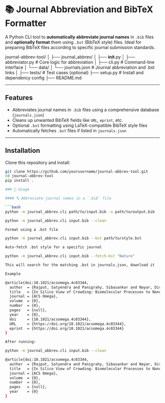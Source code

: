 # 📚 Journal Abbreviation and BibTeX Formatter

A Python CLI tool to **automatically abbreviate journal names** in `.bib` files and **optionally format** them using `.bst` (BibTeX style) files. Ideal for preparing BibTeX files according to specific journal submission standards.

journal-abbrev-tool/
│
├── journal_abbrev/
│   ├── __init__.py
│   ├── abbreviator.py      # Core logic for abbreviation
│   ├── cli.py              # Command-line interface
│   └── data/
│       └── journals.json   # Journal abbreviation and .bst links
│
├── tests/                  # Test cases (optional)
├── setup.py                # Install and dependency config
├── README.md

---

## Features

- Abbreviates journal names in `.bib` files using a comprehensive database (`journals.json`)
- Cleans up unwanted BibTeX fields like `URL`, `eprint`, etc.
- Optional `.bst` formatting using LaTeX-compatible BibTeX style files
- Automatically fetches `.bst` files if listed in `journals.json`

---

## Installation

Clone this repository and install:

```bash
git clone https://github.com/yourusername/journal-abbrev-tool.git
cd journal-abbrev-tool
pip install .

### 🚀 Usage

#### 🔤 Abbreviate journal names in a `.bib` file

```bash
python -m journal_abbrev.cli path/to/input.bib -o path/to/output.bib

python -m journal_abbrev.cli input.bib --clean

Format using a .bst file

python -m journal_abbrev.cli input.bib --bst path/to/style.bst

Auto-fetch .bst style for a specific journal

python -m journal_abbrev.cli input.bib --fetch-bst "Nature"

This will search for the matching .bst in journals.json, download it

Example

@article{doi:10.1021/acsomega.4c03344,
  author  = {Rajput, Satyendra and Panigrahy, Sibasankar and Nayar, Divya},
  title   = {In Silico View of Crowding: Biomolecular Processes to Nanomaterial Design},
  journal = {ACS Omega},
  volume  = {0},
  number  = {0},
  pages   = {null},
  year    = {0},
  doi     = {10.1021/acsomega.4c03344},
  URL     = {https://doi.org/10.1021/acsomega.4c03344},
  eprint  = {https://doi.org/10.1021/acsomega.4c03344}
}

After running:

python -m journal_abbrev.cli input.bib --clean

@article{doi:10.1021/acsomega.4c03344,
  author  = {Rajput, Satyendra and Panigrahy, Sibasankar and Nayar, Divya},
  title   = {In Silico View of Crowding: Biomolecular Processes to Nanomaterial Design},
  journal = {ACS Omega},
  volume  = {0},
  number  = {0},
  pages   = {null},
  year    = {0}
}

